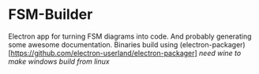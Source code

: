 # FSM-Builder
Electron app for turning FSM diagrams into code. And probably generating some awesome documentation.
Binaries build using (electron-packager)[https://github.com/electron-userland/electron-packager]
*need wine to make windows build from linux*
